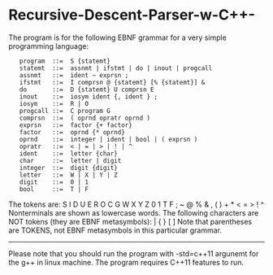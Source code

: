 # Recursive-Descent-Parser-w-C++-


  The program is for the following EBNF grammar for a very simple programming language:

       program  ::=  S {statemt}
       statemt  ::=  assnmt | ifstmt | do | inout | progcall
       assnmt   ::=  ident ~ exprsn ;
       ifstmt   ::=  I comprsn @ {statemt} [% {statemt}] &
       do       ::=  D {statemt} U comprsn E
       inout    ::=  iosym ident {, ident } ;
       iosym    ::=  R | O
       progcall ::=  C program G
       comprsn  ::=  ( oprnd opratr oprnd )
       exprsn   ::=  factor {+ factor}
       factor   ::=  oprnd {* oprnd}
       oprnd    ::=  integer | ident | bool | ( exprsn )
       opratr   ::=  < | = | > | ! | ^ 
       ident    ::=  letter {char}
       char     ::=  letter | digit
       integer  ::=  digit {digit}
       letter   ::=  W | X | Y | Z
       digit    ::=  0 | 1
       bool     ::=  T | F

   The tokens are: S I D U E R O C G W X Y Z 0 1 T F ; ~ @ % & , ( ) + * < = > ! ^
   Nonterminals are shown as lowercase words.
   The following characters are NOT tokens (they are EBNF metasymbols):   | { } [ ]
   Note that parentheses are TOKENS, not EBNF metasymbols in this particular grammar.
   
   ---------------------------------------------------------------------------------------------
   Please note that you should run the program with -std=c++11 argunemt for the g++ in linux machine.
   The program requires C++11 features to run.
